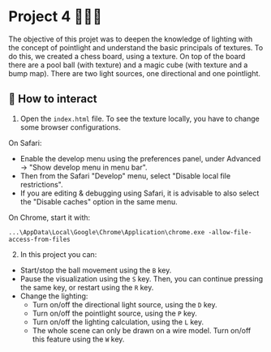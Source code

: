 # Project 4 👩🏽‍💻


The objective of this projet was to deepen the knowledge of lighting with the concept of pointlight and understand the basic principals of textures.
To do this, we created a chess board, using a texture. On top of the board there are a pool ball (with texture) and a magic cube (with texture and a bump map).
There are two light sources, one directional and one pointlight.

##  🚀 How to interact

</a>

1. Open the <code>index.html</code> file. To see the texture locally, you have to change some browser configurations.

On Safari:

- Enable the develop menu using the preferences panel, under Advanced → "Show develop menu in menu bar".
- Then from the Safari "Develop" menu, select "Disable local file restrictions".
- If you are editing & debugging using Safari, it is advisable to also select the "Disable caches" option in the same menu.

On Chrome, start it with:
```
...\AppData\Local\Google\Chrome\Application\chrome.exe -allow-file-access-from-files
```

2. In this project you can:

- Start/stop the ball movement using the <code>B</code> key.
- Pause the visualization using the <code>S</code> key. Then, you can continue pressing the same key, or restart using the <code>R</code> key.
- Change the lighting:
  - Turn on/off the directional light source, using the <code>D</code> key.
  - Turn on/off the pointlight source, using the <code>P</code> key.
  - Turn on/off the lighting calculation, using the <code>L</code> key.
  - The whole scene can only be drawn on a wire model. Turn on/off this feature using the <code>W</code> key.
